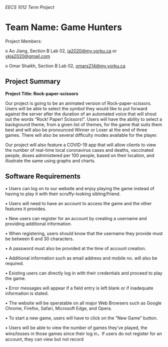 *EECS 1012 Term Project*


# Team Name: Game Hunters


Project Members:

o	Ao Jiang, Section B Lab 02, ja2020@my.yorku.ca or ykja2020@gmail.com

o	Omar Shaikh, Section B Lab 02, omars214@my.yorku.ca

## Project Summary

										
**Project Title: Rock-paper-scissors**


Our project is going to be an animated version of Rock-paper-scissors. Users will be able to select the symbol they would like to put forward against the server after the duration of an automated voice that will shout out the words “Rock! Paper! Scissors!”. Users will have the ability to select a background theme, from a given list of themes, for the game that suits them best and will also be pronounced Winner or Loser at the end of three games. There will also be several difficulty modes available for the player.

Our project will also feature a COVID-19 app that will allow clients to view the number of real-time local coronavirus cases and deaths, vaccinated people, doses administered per 100 people, based on their location, and illustrate the same using graphs and charts.





## Software Requirements

•	Users can log on to our website and enjoy playing the game instead of having to play it with their scruffy-looking sibling/friend.

•	Users will need to have an account to access the game and the other features it provides.

•	New users can register for an account by creating a username and providing additional information.

•	When registering, users should know that the username they provide must be between 6 and 30 characters.

•	A password must also be provided at the time of account creation.

•	Additional information such as email address and mobile no. will also be required.

•	Existing users can directly log in with their credentials and proceed to play the game.

•	Error messages will appear if a field entry is left blank or if inadequate information is stated.

•	The website will be operatable on all major Web Browsers such as Google Chrome, Firefox, Safari, Microsoft Edge, and Opera.

•	To start a new game, users will have to click on the “New Game” button.

•	Users will be able to view the number of games they’ve played, the wins/losses in those games since their log in，If users do not register for           an account, they can view but not record




